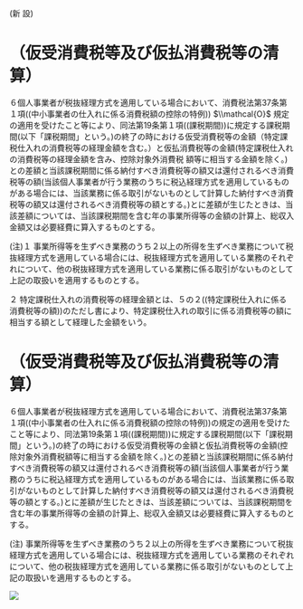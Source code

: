 (新 設)

# （仮受消費税等及び仮払消費税等の清算）

６個人事業者が税抜経理方式を適用している場合において、消費税法第37条第１項((中小事業者の仕入れに係る消費税額の控除の特例)) $\\mathcal{O}$ 規定の適用を受けたこと等により、同法第19条第１項((課税期間))に規定する課税期間(以下「課税期間」という。)の終了の時における仮受消費税等の金額（特定課税仕入れの消費税等の経理金額を含む。）と仮払消費税等の金額(特定課税仕入れの消費税等の経理金額を含み、控除対象外消費税 額等に相当する金額を除く。)との差額と当該課税期間に係る納付すべき消費税等の額又は還付されるべき消費税等の額(当該個人事業者が行う業務のうちに税込経理方式を適用しているものがある場合には、当該業務に係る取引がないものとして計算した納付すべき消費税等の額又は還付されるべき消費税等の額とする。)とに差額が生じたときは、当該差額については、当該課税期間を含む年の事業所得等の金額の計算上、総収入金額又は必要経費に算入するものとする。

(注)１ 事業所得等を生ずべき業務のうち２以上の所得を生ずべき業務について税抜経理方式を適用している場合には、税抜経理方式を適用している業務のそれぞれについて、他の税抜経理方式を適用している業務に係る取引がないものとして上記の取扱いを適用するものとする。

２ 特定課税仕入れの消費税等の経理金額とは、５の２((特定課税仕入れに係る消費税等の額))のただし書により、特定課税仕入れの取引に係る消費税等の額に相当する額として経理した金額をいう。

# （仮受消費税等及び仮払消費税等の清算）

６個人事業者が税抜経理方式を適用している場合において、消費税法第37条第１項((中小事業者の仕入れに係る消費税額の控除の特例))の規定の適用を受けたこと等により、同法第19条第１項((課税期間))に規定する課税期間(以下「課税期間」という。)の終了の時における仮受消費税等の金額と仮払消費税等の金額(控除対象外消費税額等に相当する金額を除く。)との差額と当該課税期間に係る納付すべき消費税等の額又は還付されるべき消費税等の額(当該個人事業者が行う業務のうちに税込経理方式を適用しているものがある場合には、当該業務に係る取引がないものとして計算した納付すべき消費税等の額又は還付されるべき消費税等の額とする。)とに差額が生じたときは、当該差額については、当該課税期間を含む年の事業所得等の金額の計算上、総収入金額又は必要経費に算入するものとする。

(注) 事業所得等を生ずべき業務のうち２以上の所得を生ずべき業務について税抜経理方式を適用している場合には、税抜経理方式を適用している業務のそれぞれについて、他の税抜経理方式を適用している業務に係る取引がないものとして上記の取扱いを適用するものとする。

![](https://www.nta.go.jp/tmp/4b324347-5d70-4b6a-bbd3-b698aed84c28/images/57316dc8bbfac7b077ef049ef5c1a4ca503a939b693a430e3fe007422eaad0c2.jpg)
